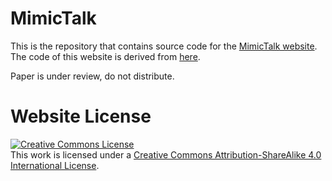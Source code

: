 # MimicTalk

This is the repository that contains source code for the [MimicTalk website](https://mimictalk.github.io). The code of this website is derived from [here](https://github.com/nerfies/nerfies.github.io).

Paper is under review, do not distribute.

# Website License
<a rel="license" href="http://creativecommons.org/licenses/by-sa/4.0/"><img alt="Creative Commons License" style="border-width:0" src="https://i.creativecommons.org/l/by-sa/4.0/88x31.png" /></a><br />This work is licensed under a <a rel="license" href="http://creativecommons.org/licenses/by-sa/4.0/">Creative Commons Attribution-ShareAlike 4.0 International License</a>.
